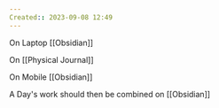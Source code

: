 ```yaml
---
Created:: 2023-09-08 12:49 
---
```

On Laptop [[Obsidian]]

On [[Physical Journal]]

On Mobile [[Obsidian]]

A Day's work should then be combined on [[Obsidian]]